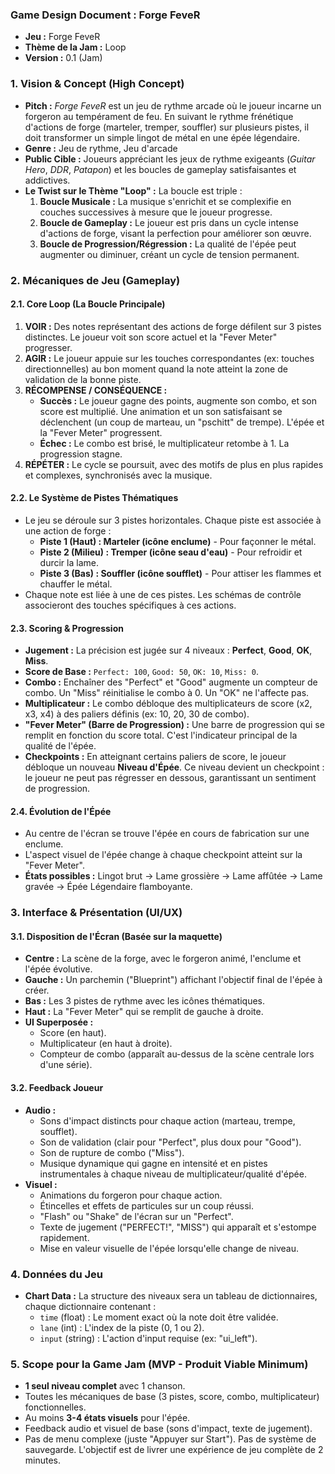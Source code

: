 ### **Game Design Document : Forge FeveR**

- **Jeu :** Forge FeveR
- **Thème de la Jam :** Loop
- **Version :** 0.1 (Jam)

### **1. Vision & Concept (High Concept)**

- **Pitch :** _Forge FeveR_ est un jeu de rythme arcade où le joueur incarne un forgeron au tempérament de feu. En suivant le rythme frénétique d'actions de forge (marteler, tremper, souffler) sur plusieurs pistes, il doit transformer un simple lingot de métal en une épée légendaire.
- **Genre :** Jeu de rythme, Jeu d'arcade
- **Public Cible :** Joueurs appréciant les jeux de rythme exigeants (_Guitar Hero_, _DDR_, _Patapon_) et les boucles de gameplay satisfaisantes et addictives.
- **Le Twist sur le Thème "Loop" :** La boucle est triple :
  1.  **Boucle Musicale :** La musique s'enrichit et se complexifie en couches successives à mesure que le joueur progresse.
  2.  **Boucle de Gameplay :** Le joueur est pris dans un cycle intense d'actions de forge, visant la perfection pour améliorer son œuvre.
  3.  **Boucle de Progression/Régression :** La qualité de l'épée peut augmenter ou diminuer, créant un cycle de tension permanent.

### **2. Mécaniques de Jeu (Gameplay)**

#### **2.1. Core Loop (La Boucle Principale)**

1.  **VOIR :** Des notes représentant des actions de forge défilent sur 3 pistes distinctes. Le joueur voit son score actuel et la "Fever Meter" progresser.
2.  **AGIR :** Le joueur appuie sur les touches correspondantes (ex: touches directionnelles) au bon moment quand la note atteint la zone de validation de la bonne piste.
3.  **RÉCOMPENSE / CONSÉQUENCE :**
    - **Succès :** Le joueur gagne des points, augmente son combo, et son score est multiplié. Une animation et un son satisfaisant se déclenchent (un coup de marteau, un "pschitt" de trempe). L'épée et la "Fever Meter" progressent.
    - **Échec :** Le combo est brisé, le multiplicateur retombe à 1. La progression stagne.
4.  **RÉPÉTER :** Le cycle se poursuit, avec des motifs de plus en plus rapides et complexes, synchronisés avec la musique.

#### **2.2. Le Système de Pistes Thématiques**

- Le jeu se déroule sur 3 pistes horizontales. Chaque piste est associée à une action de forge :
  - **Piste 1 (Haut) : Marteler (icône enclume)** - Pour façonner le métal.
  - **Piste 2 (Milieu) : Tremper (icône seau d'eau)** - Pour refroidir et durcir la lame.
  - **Piste 3 (Bas) : Souffler (icône soufflet)** - Pour attiser les flammes et chauffer le métal.
- Chaque note est liée à une de ces pistes. Les schémas de contrôle associeront des touches spécifiques à ces actions.

#### **2.3. Scoring & Progression**

- **Jugement :** La précision est jugée sur 4 niveaux : **Perfect**, **Good**, **OK**, **Miss**.
- **Score de Base :** `Perfect: 100`, `Good: 50`, `OK: 10`, `Miss: 0`.
- **Combo :** Enchaîner des "Perfect" et "Good" augmente un compteur de combo. Un "Miss" réinitialise le combo à 0. Un "OK" ne l'affecte pas.
- **Multiplicateur :** Le combo débloque des multiplicateurs de score (x2, x3, x4) à des paliers définis (ex: 10, 20, 30 de combo).
- **"Fever Meter" (Barre de Progression) :** Une barre de progression qui se remplit en fonction du score total. C'est l'indicateur principal de la qualité de l'épée.
- **Checkpoints :** En atteignant certains paliers de score, le joueur débloque un nouveau **Niveau d'Épée**. Ce niveau devient un checkpoint : le joueur ne peut pas régresser en dessous, garantissant un sentiment de progression.

#### **2.4. Évolution de l'Épée**

- Au centre de l'écran se trouve l'épée en cours de fabrication sur une enclume.
- L'aspect visuel de l'épée change à chaque checkpoint atteint sur la "Fever Meter".
- **États possibles :** Lingot brut -> Lame grossière -> Lame affûtée -> Lame gravée -> Épée Légendaire flamboyante.

### **3. Interface & Présentation (UI/UX)**

#### **3.1. Disposition de l'Écran (Basée sur la maquette)**

- **Centre :** La scène de la forge, avec le forgeron animé, l'enclume et l'épée évolutive.
- **Gauche :** Un parchemin ("Blueprint") affichant l'objectif final de l'épée à créer.
- **Bas :** Les 3 pistes de rythme avec les icônes thématiques.
- **Haut :** La "Fever Meter" qui se remplit de gauche à droite.
- **UI Superposée :**
  - Score (en haut).
  - Multiplicateur (en haut à droite).
  - Compteur de combo (apparaît au-dessus de la scène centrale lors d'une série).

#### **3.2. Feedback Joueur**

- **Audio :**
  - Sons d'impact distincts pour chaque action (marteau, trempe, soufflet).
  - Son de validation (clair pour "Perfect", plus doux pour "Good").
  - Son de rupture de combo ("Miss").
  - Musique dynamique qui gagne en intensité et en pistes instrumentales à chaque niveau de multiplicateur/qualité d'épée.
- **Visuel :**
  - Animations du forgeron pour chaque action.
  - Étincelles et effets de particules sur un coup réussi.
  - "Flash" ou "Shake" de l'écran sur un "Perfect".
  - Texte de jugement ("PERFECT!", "MISS") qui apparaît et s'estompe rapidement.
  - Mise en valeur visuelle de l'épée lorsqu'elle change de niveau.

### **4. Données du Jeu**

- **Chart Data :** La structure des niveaux sera un tableau de dictionnaires, chaque dictionnaire contenant :
  - `time` (float) : Le moment exact où la note doit être validée.
  - `lane` (int) : L'index de la piste (0, 1 ou 2).
  - `input` (string) : L'action d'input requise (ex: "ui_left").

### **5. Scope pour la Game Jam (MVP - Produit Viable Minimum)**

- **1 seul niveau complet** avec 1 chanson.
- Toutes les mécaniques de base (3 pistes, score, combo, multiplicateur) fonctionnelles.
- Au moins **3-4 états visuels** pour l'épée.
- Feedback audio et visuel de base (sons d'impact, texte de jugement).
- Pas de menu complexe (juste "Appuyer sur Start"). Pas de système de sauvegarde. L'objectif est de livrer une expérience de jeu complète de 2 minutes.
